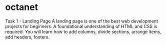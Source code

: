 # octanet
Task 1 - Landing Page  A landing page is one of the best web development projects for beginners. A foundational understanding of HTML and CSS is required. You will learn how to add columns, divide sections, arrange items, add headers, footers. 
